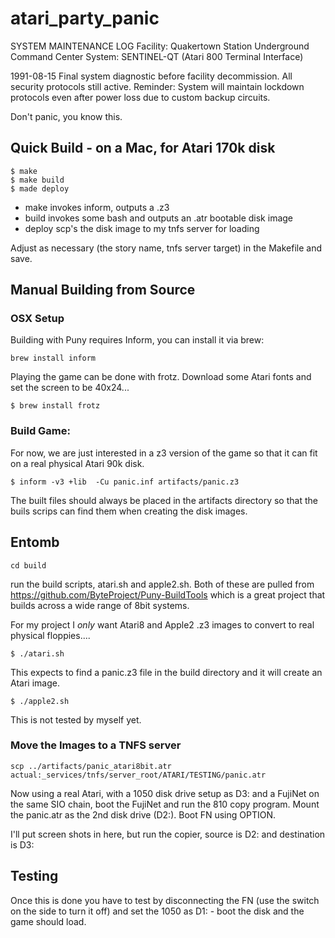 # atari_party_panic

SYSTEM MAINTENANCE LOG
Facility: Quakertown Station Underground Command Center
System: SENTINEL-QT (Atari 800 Terminal Interface)

1991-08-15
Final system diagnostic before facility decommission. All security protocols still active. Reminder: System will maintain lockdown protocols even after power loss due to custom backup circuits.


Don't panic, you know this.


## Quick Build - on a Mac, for Atari 170k disk
```
$ make
$ make build
$ made deploy
```

 - make invokes inform, outputs a .z3
 - build invokes some bash and outputs an .atr bootable disk image
 - deploy scp's the disk image to my tnfs server for loading

 Adjust as necessary (the story name, tnfs server target) in the Makefile and save.
 

## Manual Building from Source


### OSX Setup

Building with Puny requires Inform, you can install it via brew:
```
brew install inform
```

Playing the game can be done with frotz. Download some Atari fonts and set the screen to be 40x24...
```
$ brew install frotz
```

### Build Game:
For now, we are just interested in a z3 version of the game so that it can fit on a real physical Atari 90k disk.

```
$ inform -v3 +lib  -Cu panic.inf artifacts/panic.z3
```

The built files should always be placed in the artifacts directory so that the buils scrips can find them when creating the disk images.


## Entomb

```
cd build

```

run the build scripts, atari.sh and apple2.sh.
Both of these are pulled from https://github.com/ByteProject/Puny-BuildTools
which is a great project that builds across a wide range of 8bit systems.

For my project I _only_ want Atari8 and Apple2 .z3 images to convert to real physical floppies....

```
$ ./atari.sh

```
This expects to find a panic.z3 file in the build directory and it will create an Atari image.

```
$ ./apple2.sh
```

This is not tested by myself yet.


### Move the Images to a TNFS server

```
scp ../artifacts/panic_atari8bit.atr actual:_services/tnfs/server_root/ATARI/TESTING/panic.atr

```

Now using a real Atari, with a 1050 disk drive setup as D3: and a FujiNet on the same SIO chain, boot the FujiNet and run the 810 copy program. Mount the panic.atr as the 2nd disk drive (D2:). Boot FN using OPTION.

I'll put screen shots in here, but run the copier, source is D2: and destination is D3:


## Testing

Once this is done you have to test by disconnecting the FN (use the switch on the side to turn it off) and set the 1050 as D1: - boot the disk and the game should load.



